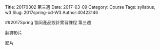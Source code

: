 Title: 20170302 第三週
Date: 2017-03-09
Category: Course
Tags: syllabus, w3
Slug: 2017spring-cd-W3
Author:40423146

##2017Spring 協同產品設計實習課程  第三週

<!-- PELICAN_END_SUMMARY -->
翻譯影片

影片